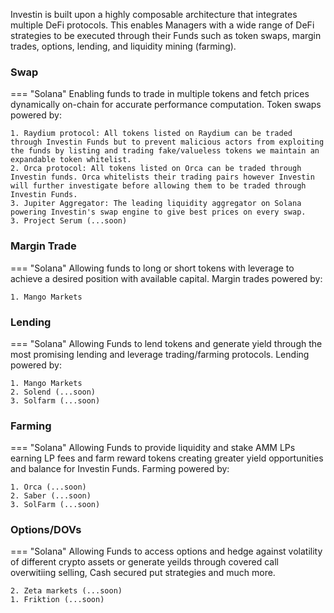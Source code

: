 Investin is built upon a highly composable architecture that integrates multiple DeFi protocols. This enables Managers with a wide range of DeFi strategies to be executed through their Funds such as token swaps, margin trades, options, lending, and liquidity mining (farming).


### Swap
=== "Solana"
    Enabling funds to trade in multiple tokens and fetch prices dynamically on-chain for accurate performance computation. Token swaps powered by:
    
    1. Raydium protocol: All tokens listed on Raydium can be traded through Investin Funds but to prevent malicious actors from exploiting the funds by listing and trading fake/valueless tokens we maintain an expandable token whitelist.
    2. Orca protocol: All tokens listed on Orca can be traded through Investin funds. Orca whitelists their trading pairs however Investin will further investigate before allowing them to be traded through Investin Funds. 
    3. Jupiter Aggregator: The leading liquidity aggregator on Solana powering Investin's swap engine to give best prices on every swap.
    3. Project Serum (...soon)





<!-- === "EVM"
    Enabling funds to trade in multiple tokens and fetch prices dynamically on-chain for accurate performance computation. Token swaps powered by:

    1. Pancakeswap
    2. WaultSwap -->
   
    



### Margin Trade 
=== "Solana"
    Allowing funds to long or short tokens with leverage to achieve a desired position with available capital. Margin trades powered by:

    1. Mango Markets



<!-- === "EVM"
    Allowing funds to long or short tokens with leverage to achieve a desired position with available capital. Margin trades powered by: -->

    


### Lending
=== "Solana"
    Allowing Funds to lend tokens and generate yield through the most promising lending and leverage trading/farming protocols. Lending powered by:
    
    1. Mango Markets
    2. Solend (...soon)
    3. Solfarm (...soon)



<!-- === "EVM"
   Allowing Funds to lend tokens and generate yield through the most promising lending and leverage trading/farming protocols. Lending powered by:
    
    1. Alpaca Finance
    2. Belt Finance -->
    




### Farming
=== "Solana"
    Allowing Funds to provide liquidity and stake AMM LPs earning LP fees and farm reward tokens creating greater yield opportunities and balance for Investin Funds. Farming powered by: 
    
    1. Orca (...soon)
    2. Saber (...soon)
    3. SolFarm (...soon)



<!-- === "EVM"
    Allowing Funds to provide liquidity and stake AMM LPs earning LP fees and farm reward tokens creating greater yield opportunities and balance for Investin Funds. Farming powered by:
    
    1. WaultSwap Farms
    2. PancakeSwap Farms -->
    



### Options/DOVs
=== "Solana"
    Allowing Funds to access options and hedge against volatility of different crypto assets or generate yeilds through covered call overwitiing selling, Cash secured put strategies and much more. 
    
    2. Zeta markets (...soon)
    1. Friktion (...soon)
    
